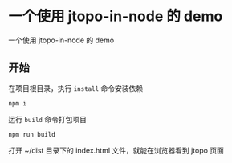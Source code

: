 # 一个使用 jtopo-in-node 的 demo

一个使用 jtopo-in-node 的 demo

## 开始

在项目根目录，执行 `install` 命令安装依赖
```
npm i
```

运行 `build` 命令打包项目
```
npm run build
```

打开 ~/dist 目录下的 index.html 文件，就能在浏览器看到 jtopo 页面